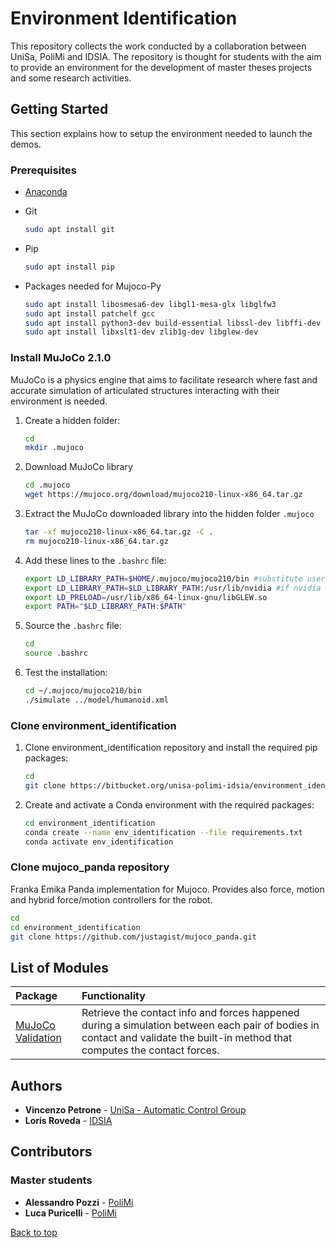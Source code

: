 # Environment Identification

This repository collects the work conducted by a collaboration between UniSa, PoliMi and IDSIA. The repository is thought for students with the aim to provide an environment for the development of master theses projects and some research activities.

## Getting Started

This section explains how to setup the environment needed to launch the demos.

<!-- ----------------------------------------------------------------------- -->

### Prerequisites

* [Anaconda](https://docs.conda.io/projects/conda/en/latest/user-guide/install/index.html)
* Git

   ```sh
   sudo apt install git
   ```

* Pip

   ```sh
   sudo apt install pip
   ```
* Packages needed for Mujoco-Py

   ```sh
   sudo apt install libosmesa6-dev libgl1-mesa-glx libglfw3
   sudo apt install patchelf gcc
   sudo apt install python3-dev build-essential libssl-dev libffi-dev libxml2-dev
   sudo apt install libxslt1-dev zlib1g-dev libglew-dev
   ```
   
### Install MuJoCo 2.1.0

MuJoCo is a physics engine that aims to facilitate research where fast and accurate simulation of articulated structures interacting with their environment is needed.

1. Create a hidden folder:

   ```sh
   cd
   mkdir .mujoco
   ```

2. Download MuJoCo library

   ```sh
   cd .mujoco
   wget https://mujoco.org/download/mujoco210-linux-x86_64.tar.gz
   ```

3. Extract the MuJoCo downloaded library into the hidden folder `.mujoco`

   ```sh
   tar -xf mujoco210-linux-x86_64.tar.gz -C .
   rm mujoco210-linux-x86_64.tar.gz
   ```

4. Add these lines to the `.bashrc` file:

   ```sh
   export LD_LIBRARY_PATH=$HOME/.mujoco/mujoco210/bin #substitute username with your username
   export LD_LIBRARY_PATH=$LD_LIBRARY_PATH:/usr/lib/nvidia #if nvidia graphic
   export LD_PRELOAD=/usr/lib/x86_64-linux-gnu/libGLEW.so
   export PATH="$LD_LIBRARY_PATH:$PATH"
   ```

5. Source the `.bashrc` file:

   ```sh
   cd
   source .bashrc
   ```

6. Test the installation:

   ```sh
   cd ~/.mujoco/mujoco210/bin
   ./simulate ../model/humanoid.xml
   ```

### Clone environment_identification

1. Clone environment_identification repository and install the required pip packages:

   ```sh
   cd
   git clone https://bitbucket.org/unisa-polimi-idsia/environment_identification/
   ```

2. Create and activate a Conda environment with the required packages:

   ```sh
   cd environment_identification
   conda create --name env_identification --file requirements.txt
   conda activate env_identification
   ```

### Clone mujoco_panda repository

Franka Emika Panda implementation for Mujoco. Provides also force, motion and hybrid force/motion controllers for the robot.

   ```sh
   cd
   cd environment_identification
   git clone https://github.com/justagist/mujoco_panda.git
   ```

## List of Modules

| Package                                                                       | Functionality                                      |
| :------------------------------------------------------------------------- | :------------------------------------------------- |
| [MuJoCo Validation](/mujoco_validation) | Retrieve the contact info and forces happened during a simulation between each pair of bodies in contact and validate the built-in method that computes the contact forces. |

## Authors

* **Vincenzo Petrone** - [UniSa - Automatic Control Group](http://www.automatica.unisa.it/)
* **Loris Roveda** - [IDSIA](https://www.idsia.ch/)

## Contributors

### Master students

* **Alessandro Pozzi** - [PoliMi](https://www.polimi.it/)
* **Luca Puricelli** - [PoliMi](https://www.polimi.it/)

[Back to top](#Environment-Identification)


<!-- # Introduction 
<div id="top"></div>

This repository collects the work conducted by a collaboration between UniSa, PoliMi and IDSIA. The repository is thought for students with the aim to provide an environment for the development of master theses projects and some research activities.

<b>Table of Contents</b>

* <a href="#getting-started">Getting Started</a>
   * <a href="#prerequisites">Prerequisites</a>
   * <a href="#installmujoco">Install Mujoco</a>
   * <a href="#installmujocopy">Install Mujoco-Py</a>
* <a href="#usage">Usage</a>
* <a href="#listofpackages">List of Packages</a>
* <a href="#componentrepos">Component Repos</a>

# Getting Started
This section explains how to setup the environment needed to launch the demos

## Prerequisites 

* [Anaconda](https://docs.conda.io/projects/conda/en/latest/user-guide/install/index.html)
* Git
   ```sh
   sudo apt install git
   ```

## Install MuJoCo 2.1.0
<div id="installmujoco"></div>

1. Download MuJoCo library from [MuJoCo website](https://mujoco.org/download/mujoco210-linux-x86_64.tar.gz)
2. Create a hidden folder:
   ```sh
   mkdir /home/username/.mujoco
   ```

3. Extract the MuJoCo downloaded library into the hidden folder `.mujoco`
4. Add these lines to the `.bashrc` file:
   ```sh
   export LD_LIBRARY_PATH=/home/user_name/.mujoco/mujoco210/bin #substitute username with your username
   export LD_LIBRARY_PATH=$LD_LIBRARY_PATH:/usr/lib/nvidia #if nvidia graphic
   export PATH="$LD_LIBRARY_PATH:$PATH
   ```

5. Source the `.bashrc` file:
   ```sh
   source .bashrc
   ```

6. Test the installation:
   ```sh
   cd ~/.mujoco/mujoco210/bin
   ./simulate ../model/humanoid.xml
   ```

## Install MuJoCo-Py
<div id="installmujocopy"></div>

1. Create and activate a Conda environment for MuJoCo-Py:
   ```sh
   conda create --name mujoco_py python=3.8
   conda activate mujoco_py
   ```

2. Install the required packages:
   ```sh
   sudo apt update
   sudo apt install patchelf gcc
   sudo apt install python3-dev build-essential libssl-dev libffi-dev libxml2-dev  
   sudo apt install libxslt1-dev zlib1g-dev libglew1.5 libglew-dev python3-pip
   ```

3. Clone the MuJoCo-Py repository and install the required pip packages:
   ```sh
   git clone https://github.com/openai/mujoco-py
   cd mujoco-py
   pip3 install -r requirements.txt
   pip3 install -r requirements.dev.txt
   pip3 install -e . --no-cache
   ```

4. Reboot your pc
5. Activate the Conda virtual environment and install MuJoCo-Py:
   ```sh
   conda activate mujoco_py
   sudo apt install libosmesa6-dev libgl1-mesa-glx libglfw3
   pip3 install -U 'mujoco-py<2.2,>=2.1' 
   ```

6. Test the installation:
   ```sh
   cd examples
   python3 markers_demo.py
   ```

# Usage
<div id="usage"></div>

To be added...

| Demo                                                                                                                                                  | Description                                                                                  |
| --------------------------------------------------------------------------------------------------------------------------------------------------------- | -------------------------------------------------------------------------------------------- |
| [Contact forces and info retrieval](/demos/contact_info_retrieval/)                                                                                        | Example of different environments in which the cumulative contact forces between pair of bodies and the info (penetration, velocity of deformation of the contact etc.) are stored in .csv file for later analysis |


# List of Packages
<div id="listofpackages"></div>

| Package                                                                    | Functionality                                      |
| :------------------------------------------------------------------------- | :------------------------------------------------- |
| [MuJoCo Validation](/mujoco_validation/) | Set of utilities to retrieve the contact info and forces happened during a simulation between each pair of bodies in contact |
| [MuJoCo Panda](/mujoco_panda/) |  See <a href="#componentrepos">Component Repos</a> for more info   |

<!-- TODO: give link to each package folder 

# Component Repos
<div id="componentrepos"></div>

| Repo                                                                       | Functionality                                      |
| :------------------------------------------------------------------------- | :------------------------------------------------- |
| [Mujoco Panda](https://github.com/justagist/mujoco_panda) | Franka Emika Panda implementation for Mujoco. Provides also force, motion and hybrid force/motion controllers for the robot |

## Authors

* **Vincenzo Petrone** - [UniSa - Automatic Control Group](http://www.automatica.unisa.it/)
* **Loris Roveda** - [IDSIA](https://www.idsia.ch/)

## Contributors

### Master students

* **Alessandro Pozzi** - [PoliMi](https://www.polimi.it/)
* **Luca Puricelli** - [PoliMi](https://www.polimi.it/)


<p align="right">[<a href="#top">Back to top</a>]</p>

# Environment Identification

This repository collects the work conducted by a collaboration between UniSa, PoliMi and IDSIA. The repository is thought for students with the aim to provide an environment for the development of master theses projects and some research activities.

## Workflow

The code in this repository is organized in branches, while the workflow is inspired by [GitFlow](https://datasift.github.io/gitflow/IntroducingGitFlow.html) (an alternative guide can be found [here](https://www.atlassian.com/it/git/tutorials/comparing-workflows/gitflow-workflow)). There are two **official branches**:

* `master`: this branch only contains stable releases, code that is distributed in various forms, like publication on GitHub, the Automatic Control Group's website or other channels;
* `develop`: this branch contains stable documented peer-reviewed development code, that passed tests (unit tests, integration tests, or other forms of tests); it is the branch from which to start to develop new features or fix bugs.

Only administrators (usually PhD students, researchers or professors of the group) can write the `develop` and `master` branches.

All the students (including those developing their master projects) contributing to the repository, as well as other external contributors, develop on separate **unofficial branches**, which can be:

* `bugfix/<name>`: branches used to correct bugs or integrate incomplete information;
* `feature/<name>`: branches used to develop new functions or documentation.

The `<name>` must be agreed with one of the administrators.

After an unofficial branch has been **separately tested and documented**, the contributor(s) can request the merge of the branch onto the `develop` through opening a **Pull Request (PR)**. PRs officially start the revision process. Reviewers can be administrators, but other people can serve as reviewers.

Reviewers may generate comments requiring modifications of the source code, configuration or documentation on the unofficial branches. Upon implementing all the comments, which is a responsibility of the contributor, the unofficial branch is merged onto the `develop` and officially enters the code base of the lab.

## Useful links and material

### Scrum

The development of this code base follows an incremental approach and, for this reason, agile methodologies well fit for it. Master thesis projects are developed using [Scrum](https://www.scrumguides.org/scrum-guide.html), but in-course projects might also benefit from using this paradigm.

### Git

This is a version-controlled git-based repo. If you don't know what version control and git are, or just need to refresh them, you can look at [this handbook](https://guides.github.com/introduction/git-handbook/).

### Object-oriented programming and design patterns

Most of the code in this repo is object-oriented and written in C++ and Python. Quality software often benefits from design patterns, that are constructs useful to solve common software design problems. This repo sometimes implements some of them, like singletons and factories, to mention some. You can give a look at some examples [here](https://refactoring.guru/design-patterns/cpp).

If you are not confident with C++ or Python, a lot of documentation is available online. If you need more detailed documentation about the language, please ask your teacher/supervisor.

### ROS tutorials

This code base is heavily based on the *Robot Operating System (ROS)* and its planning system *MoveIt!*. You can find a list of useful tutorials here below:

* [ROS](http://wiki.ros.org/ROS/Tutorials)
* [ROS2](https://index.ros.org/doc/ros2/Tutorials/)
* [MoveIt!](https://ros-planning.github.io/moveit_tutorials/)
* [ROS Control](http://wiki.ros.org/ros_control)
* [ROS Control presentation video](https://vimeo.com/107507546)
* [pluginlib](http://wiki.ros.org/pluginlib/Tutorials)

## Contributing to the development

### How to commit

Commits should be **small** and related to a specific set of changes that are **semantically related to each other**. Although unofficial branches allow for any committing style, short commits are beneficial to keep the repo clean and tidy. If you need to go back to a previous commit or making a-posteriori analyses of your code, finer granularity helps.

In case you need to make a big code refactoring, always remember that you can proceed by committing small incremental work that is still semantically self-contained.

Also, **think before committing!** You should design your commit before typing your `git commit` command, or even before modifying the code. This helps you focusing on the function you are going to implement and better organize your work.

In case you did not think enough, and you made an unfortunate mistake, please read [this guide](https://sethrobertson.github.io/GitFixUm/fixup.html) before trying to solve the problem yourself and possibly stacking additional (unsolvable) mistakes.

### Commit messages

Configure git for using the .gitmessage as commit template issuing the following command:

```bash
git config commit.template .gitmessage
```

this command configures git to use this template only for this project, if you like to configure git to use it for all project you should add the global flag as follows:

```bash
git config --global commit.template ~/.gitmessage
```

When writing commit messages, please use the following conventions

* ADD adding new feature
* FIX a bug
* DOC documentation only
* REF refactoring that doesn't include any changes in features
* FMT formatting only (spacing...)
* MAK repository related changes (e.g., changes in the ignore list)
* TST related to test code only

Use bullet lists for commits including more than one change. **See the latest commit messages for an example before making your first commit!**

### Debug

In order to acquire very basic information about integrating VSCode and ROS, visit [this page](https://medium.com/@tahsincankose/a-decent-integration-of-vscode-to-ros-4c1d951c982a). It is preparatory to understand the content of this section. In particular, the reader should know what a debug configuration in VSCode is and what pre-launch tasks are.

The focus of this section is on debugging ROS nodes, including test nodes. Like other C++ executables, they are characterized by a main function, that is the entry point of the binary executable. Unlike common C++ executables, ROS nodes usually require a ROS master to be up and running, therefore they often need to be launched with `roslaunch`. In fact, this python command takes care of launching a master before the actual node executable is launched. In addition, `roslaunch` can execute further operations, as demanded in the relating launch file, such as loading specific configuration files or placing parameters on the parameter server.

VSCode allows to debug C++ executables through a customizable debugger (usually GDB) and provides two configurations that are commonly referred to as `launch` and `attach`. The former tells VSCode to spawn the process to debug (only compiled executables can be run, which is not the case of `rosrun` and `roslaunch`), the latter tells VSCode to attach to a running process, which, therefore, must exist before the debugger is executed, which is not, in general, the case of our ROS nodes.

The solution lies in the pre-launch tasks, that are processes that can be executed by VSCode before the debugger is executed. Through a pre-launch task, we may run our `rosrun` or `roslaunch` command, so that the master executes, then the debugger takes care of launching the actual executable (or library, in case of plugins, dynamically-loaded libraries). Since VSCode will wait for the pre-launch task to complete before calling the debugger, and the master must not terminate before the node is executed, it is necessary to configure the following option in the pre-launch task:

```json
"isBackground": true
```

This will allow VSCode to run the pre-launch task in the background and will not wait for its termination before launching the debugger. Sometimes, the option above makes VSCode complain that the process cannot be tracked. If this happens, a `problemMatcher` needs to be configured:

```json
"problemMatcher": [
    {
        "pattern": [
            {
                "regexp": ".",
                "file": 1,
                "location": 2,
                "message": 3
            }
        ],
        "background":
        {
            "activeOnStart": true,
            "beginsPattern": ".",
            "endsPattern": ".",
        }
    }
]
```

The parameters used in the `problemMatcher` are completely random, but VSCode wants them to be defined anyway.

A complete example of a task configuration in `tasks.json` (to debug a test executable) is reported here below:

```json
"tasks": [
    {
        "label": "test_dynamic_programming_solver_totp",
        "type": "shell",
        "command": "roslaunch moveit_dp_redundancy_resolution test_dynamic_programming_solver_planar_2r.test debugger_attached:=true",
        "isBackground": true,
        "problemMatcher": [
            {
                "pattern": [
                    {
                        "regexp": ".",
                        "file": 1,
                        "location": 2,
                        "message": 3
                    }
                ],
                "background":
                {
                    "activeOnStart": true,
                    "beginsPattern": ".",
                    "endsPattern": ".",
                }
            }
        ]
    }
]
```

It is worth noticing, in the snippet above, the presence of a launch parameter called `debugger_attached`. This parameter tells `roslaunch` that the node should not be spawned, because it will by the debugger. This way, `roslaunch` will start the ROS master, load the needed parameters on the parameter server and will skip the actual execution of the node. In order for this to work, the launch file should have an `unless` keyword in the `node` or `test` tag, e.g., for node,

```xml
<node name="demo_totpr_node" pkg="moveit_dp_redundancy_resolution" type="demo_totpr_node" output="screen" unless="$(arg debugger_attached)"/>
```

The `configurations` in `launch.json` will look like this:

```json
"configurations": [
    {
        "name": "(gdb) Launch",
        "type": "cppdbg",
        "request": "launch",
        "program": "${workspaceFolder}/../devel/.private/moveit_dp_redundancy_resolution/lib/moveit_dp_redundancy_resolution/dynamic_programming_solver_time_optimal_planning-test",
        "args":[],
        "stopAtEntry": true,
        "cwd": "${workspaceFolder}",
        "environment": [],
        "internalConsoleOptions": "openOnSessionStart",
        "externalConsole": false,
        "preLaunchTask": "test_dynamic_programming_solver_totp",
        "MIMode": "gdb",
        "setupCommands": [
            {
                "description": "Enable pretty-printing for gdb",
                "text": "-enable-pretty-printing",
                "ignoreFailures": true
            },
        ]
    },
]
```

Running the configuration here called `(gdb) Launch` would suffice to attach the debugger to the process.

If you want to debug a plugin library, the process is the same, except that the `program` attribute of the configuration must point to the plugin library, e.g., for move group,

```json
"program": "/opt/ros/melodic/lib/moveit_ros_move_group/move_group"
``` -->


